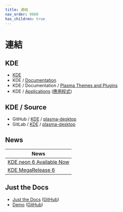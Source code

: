 ```yaml
---
title: 連結
nav_order: 9000
has_children: true
---
```



# 連結


## KDE

* [KDE](https://kde.org/)
* KDE / [Documentation](https://develop.kde.org/docs/)
* KDE / Documentation / [Plasma Themes and Plugins](https://develop.kde.org/docs/plasma/)
* KDE / [Applications](https://apps.kde.org/) ([應用程式](https://apps.kde.org/zh-tw/))


## KDE / Source

* GitHub / [KDE](https://github.com/KDE) / [plasma-desktop](https://github.com/KDE/plasma-desktop)
* GitLab / [KDE](https://invent.kde.org/explore/groups) / [plasma-desktop](https://invent.kde.org/plasma/plasma-desktop)




## News

| News |
| ---- |
| [KDE neon 6 Available Now](https://blog.neon.kde.org/2024/02/28/kde-neon-6-available-now/) |
| [KDE MegaRelease 6](https://kde.org/announcements/megarelease/6/) |




## Just the Docs

* [Just the Docs](https://pmarsceill.github.io/just-the-docs/) ([GitHub](https://github.com/pmarsceill/just-the-docs))
* [Demo](https://pmarsceill.github.io/jtd-remote/) ([GitHub](https://github.com/pmarsceill/jtd-remote))
